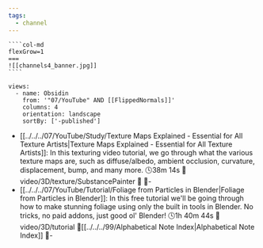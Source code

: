 ```yaml
---
tags:
  - channel
---
```

`````col
````col-md
flexGrow=1
===
![[channels4_banner.jpg]]
````
`````

```page-gallery
views:
  - name: Obsidin
    from: '"07/YouTube" AND [[FlippedNormals]]'
    columns: 4
    orientation: landscape
    sortBy: ['-published']
```
- [[../../../07/YouTube/Study/Texture Maps Explained -  Essential for All Texture Artists|Texture Maps Explained -  Essential for All Texture Artists]]:  In this texturing video tutorial, we go through what the various texture maps are, such as diffuse/albedo, ambient occlusion, curvature, displacement, bump, and many more. 🕓38m 14s 📍video/3D/texture/SubstancePainter 📝 📌\-
- [[../../../07/YouTube/Tutorial/Foliage from Particles in Blender|Foliage from Particles in Blender]]:  In this free tutorial we'll be going through how to make stunning foliage using only the built in tools in Blender. No tricks, no paid addons, just good ol' Blender! 🕓1h 40m 44s 📍video/3D/tutorial 📝[[../../../99/Alphabetical Note Index|Alphabetical Note Index]] 📌\-

